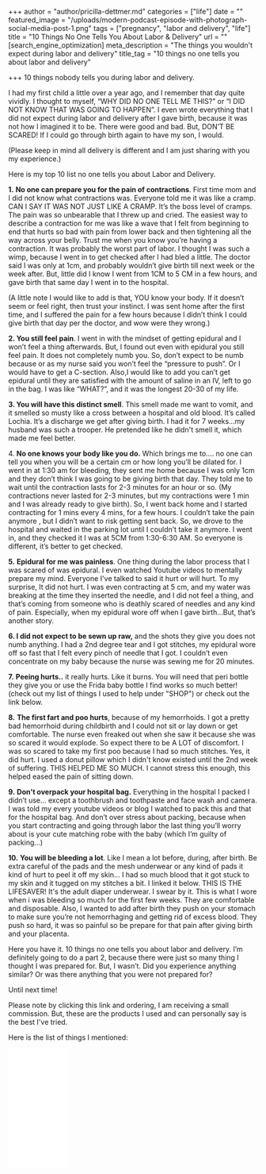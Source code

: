 +++
author = "author/pricilla-dettmer.md"
categories = ["life"]
date = ""
featured_image = "/uploads/modern-podcast-episode-with-photograph-social-media-post-1.png"
tags = ["pregnancy", "labor and delivery", "life"]
title = "10 Things No One Tells You About Labor & Delivery"
url = ""
[search_engine_optimization]
meta_description = "The things you wouldn't expect during labor and delivery"
title_tag = "10 things no one tells you about labor and delivery"

+++
10 things nobody tells you during labor and delivery.

I had my first child a little over a year ago, and I remember that day quite vividly. I thought to myself, “WHY DID NO ONE TELL ME THIS?” or “I DID NOT KNOW THAT WAS GOING TO HAPPEN”. I even wrote everything that I did not expect during labor and delivery after I gave birth, because it was not how I imagined it to be. There were good and bad. But, DON’T BE SCARED! If I could go through birth again to have my son, I would.

(Please keep in mind all delivery is different and I am just sharing with you my experience.)

Here is my top 10 list no one tells you about Labor and Delivery.

**1.** **No one can prepare you for the pain of contractions**. First time mom and I did not know what contractions was. Everyone told me it was like a cramp. CAN I SAY IT WAS NOT JUST LIKE A CRAMP. It’s the boss level of cramps. The pain was so unbearable that I threw up and cried. The easiest way to describe a contraction for me was like a wave that I felt from beginning to end that hurts so bad with pain from lower back and then tightening all the way across your belly. Trust me when you know you’re having a contraction. It was probably the worst part of labor. I thought I was such a wimp, because I went in to get checked after I had bled a little. The doctor said I was only at 1cm, and probably wouldn’t give birth till next week or the week after. But, little did I know I went from 1CM to 5 CM in a few hours, and gave birth that same day I went in to the hospital.

(A little note I would like to add is that, YOU know your body. If it doesn’t seem or feel right, then trust your instinct. I was sent home after the first time, and I suffered the pain for a few hours because I didn’t think I could give birth that day per the doctor, and wow were they wrong.)

**2. You still feel pain**. I went in with the mindset of getting epidural and I won’t feel a thing afterwards. But, I found out even with epidural you still feel pain. It does not completely numb you. So, don’t expect to be numb because or as my nurse said you won’t feel the “pressure to push”. Or I would have to get a C-section. Also,I would like to add you can’t get epidural until they are satisfied with the amount of saline in an IV, left to go in the bag. I was like “WHAT?”, and it was the longest 20-30 of my life.

**3. You will have this distinct smell**. This smell made me want to vomit, and it smelled so musty like a cross between a hospital and old blood. It’s called Lochia. It’s a discharge we get after giving birth. I had it for 7 weeks…my husband was such a trooper. He pretended like he didn't smell it, which made me feel better.

4\. **No one knows your body like you do.** Which brings me to.... no one can tell you when you will be a certain cm or how long you’ll be dilated for. I went in at 1:30 am for bleeding, they sent me home because I was only 1cm and they don’t think I was going to be giving birth that day. They told me to wait until the contraction lasts for 2-3 minutes for an hour or so. (My contractions never lasted for 2-3 minutes, but my contractions were 1 min and I was already ready to give birth). So, I went back home and I started contracting for 1 mins every 4 mins, for a few hours. I couldn’t take the pain anymore , but I didn’t want to risk getting sent back. So, we drove to the hospital and waited in the parking lot until I couldn’t take it anymore. I went in, and they checked it I was at 5CM from 1:30-6:30 AM. So everyone is different, it’s better to get checked.

**5.** **Epidural for me was painless**. One thing during the labor process that I was scared of was epidural. I even watched Youtube videos to mentally prepare my mind. Everyone I've talked to said it hurt or will hurt. To my surprise, It did not hurt. I was even contracting at 5 cm, and my water was breaking at the time they inserted the needle, and I did not feel a thing, and that’s coming from someone who is deathly scared of needles and any kind of pain. Especially, when my epidural wore off when I gave birth...But, that’s another story.

**6. I did not expect to be sewn up raw,** and the shots they give you does not numb anything. I had a 2nd degree tear and I got stitches, my epidural wore off so fast that I felt every pinch of needle that I got. I couldn’t even concentrate on my baby because the nurse was sewing me for 20 minutes. 

**7.** **Peeing hurts..** it really hurts. Like it burns. You will need that peri bottle they give you or use the Frida baby bottle I find works so much better! (check out my list of things I used to help under "SHOP") or check out the link below.

**8.** **The first fart and poo hurts**, because of my hemorrhoids. I got a pretty bad hemorrhoid during childbirth and I could not sit or lay down or get comfortable. The nurse even freaked out when she saw it because she was so scared it would explode. So expect there to be A LOT of discomfort. I was so scared to take my first poo because I had so much stitches. Yes, it did hurt. I used a donut pillow which I didn't know existed until the 2nd week of suffering. THIS HELPED ME SO MUCH. I cannot stress this enough, this helped eased the pain of sitting down. 

**9.** **Don't overpack your hospital bag.** Everything in the hospital I packed I didn’t use... except a toothbrush and toothpaste and face wash and camera. I was told my every youtube videos or blog I watched to pack this and that for the hospital bag. And don’t over stress about packing, because when you start contracting and going through labor the last thing you’ll worry about is your cute matching robe with the baby (which I’m guilty of packing...)

**10.** **You will be bleeding a lot**. Like I mean a lot before, during, after birth. Be extra careful of the pads and the mesh underwear or any kind of pads it kind of hurt to peel it off my skin... I had so much blood that it got stuck to my skin and it tugged on my stitches a bit. I linked it below. THIS IS THE LIFESAVER! It's the adult diaper underwear. I swear by it. This is what I wore when i was bleeding so much for the first few weeks. They are comfortable and disposable. Also, I wanted to add after birth they push on your stomach to make sure you’re not hemorrhaging and getting rid of excess blood. They push so hard, it was so painful so be prepare for that pain after giving birth and your placenta.

Here you have it. 10 things no one tells you about labor and delivery. I’m definitely going to do a part 2, because there were just so many thing I thought I was prepared for. But, I wasn’t. Did you experience anything similar? Or was there anything that you were not prepared for?

Until next time!

Please note by clicking this link and ordering, I am receiving a small commission. But, these are the products I used and can personally say is the best I've tried. 

Here is the list of things I mentioned:

<iframe style="width:120px;height:240px;" marginwidth="0" marginheight="0" scrolling="no" frameborder="0" src="//ws-na.amazon-adsystem.com/widgets/q?ServiceVersion=20070822&OneJS=1&Operation=GetAdHtml&MarketPlace=US&source=ac&ref=tf_til&ad_type=product_link&tracking_id=lifeandbites-20&marketplace=amazon&region=US&placement=B087NP74TZ&asins=B087NP74TZ&linkId=7cc6ad4ed06398a09238a290a70eff38&show_border=true&link_opens_in_new_window=false&price_color=333333&title_color=0066c0&bg_color=ffffff">

    </iframe>

<iframe style="width:120px;height:240px;" marginwidth="0" marginheight="0" scrolling="no" frameborder="0" src="//ws-na.amazon-adsystem.com/widgets/q?ServiceVersion=20070822&OneJS=1&Operation=GetAdHtml&MarketPlace=US&source=ac&ref=tf_til&ad_type=product_link&tracking_id=lifeandbites-20&marketplace=amazon&region=US&placement=B07D3DXXWF&asins=B07D3DXXWF&linkId=a91d322887ae663d0705b5223b1173c7&show_border=true&link_opens_in_new_window=false&price_color=333333&title_color=0066c0&bg_color=ffffff">

    </iframe>

<iframe style="width:120px;height:240px;" marginwidth="0" marginheight="0" scrolling="no" frameborder="0" src="//ws-na.amazon-adsystem.com/widgets/q?ServiceVersion=20070822&OneJS=1&Operation=GetAdHtml&MarketPlace=US&source=ac&ref=tf_til&ad_type=product_link&tracking_id=lifeandbites-20&marketplace=amazon&region=US&placement=B07TXLZ8MR&asins=B07TXLZ8MR&linkId=349669f699fbd14e59cbc8dd632aa66e&show_border=true&link_opens_in_new_window=false&price_color=333333&title_color=0066c0&bg_color=ffffff">

    </iframe>

<iframe style="width:120px;height:240px;" marginwidth="0" marginheight="0" scrolling="no" frameborder="0" src="//ws-na.amazon-adsystem.com/widgets/q?ServiceVersion=20070822&OneJS=1&Operation=GetAdHtml&MarketPlace=US&source=ac&ref=tf_til&ad_type=product_link&tracking_id=lifeandbites-20&marketplace=amazon&region=US&placement=B07QT937RZ&asins=B07QT937RZ&linkId=b7dd709b842fde7f8d9e43cb4ddb6294&show_border=true&link_opens_in_new_window=false&price_color=333333&title_color=0066c0&bg_color=ffffff">

    </iframe>